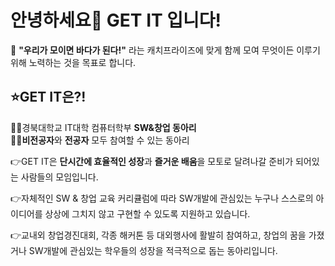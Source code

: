 # 안녕하세요👋 GET IT 입니다!
🌊 **"우리가 모이면 바다가 된다!"** 라는 캐치프라이즈에 맞게 함께 모여 무엇이든 이루기 위해 노력하는 것을 목표로 합니다. 

## ⭐GET IT은?!
✊🏻경북대학교 IT대학 컴퓨터학부 **SW&창업 동아리** </br>
✊🏻**비전공자**와 **전공자** 모두 참여할 수 있는 동아리

👉GET IT은 **단시간에 효율적인 성장**과 **즐거운 배움**을 모토로 달려나갈 준비가 되어있는 사람들의 모임입니다.

👉자체적인 SW & 창업 교육 커리큘럼에 따라 SW개발에 관심있는 누구나 스스로의 아이디어를 상상에 그치지 않고 구현할 수 있도록 지원하고 있습니다.

👉교내외 창업경진대회, 각종 해커톤 등 대외행사에 활발히 참여하고, 창업의 꿈을 가졌거나 SW개발에 관심있는 학우들의 성장을 적극적으로 돕는 동아리입니다.
